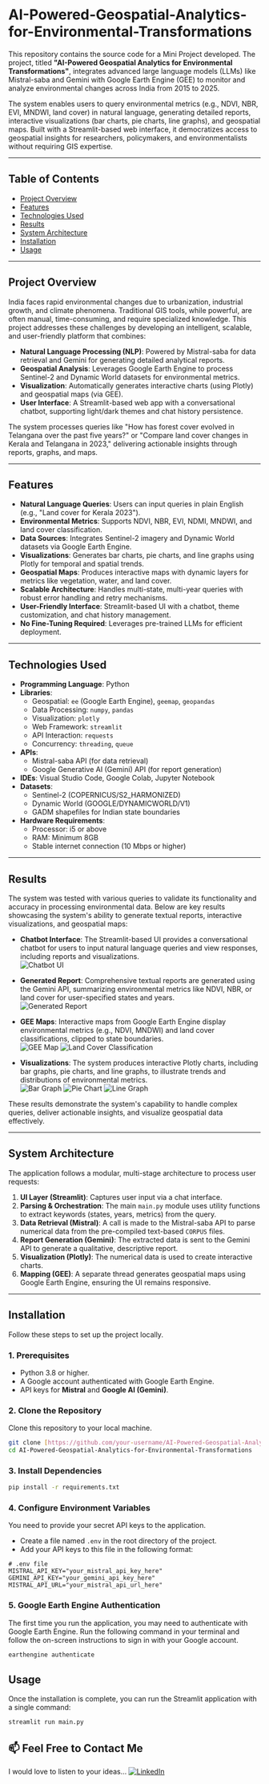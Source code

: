 # AI-Powered-Geospatial-Analytics-for-Environmental-Transformations


This repository contains the source code for a Mini Project developed. The project, titled **"AI-Powered Geospatial Analytics for Environmental Transformations"**, integrates advanced large language models (LLMs) like Mistral-saba and Gemini with Google Earth Engine (GEE) to monitor and analyze environmental changes across India from 2015 to 2025.

The system enables users to query environmental metrics (e.g., NDVI, NBR, EVI, MNDWI, land cover) in natural language, generating detailed reports, interactive visualizations (bar charts, pie charts, line graphs), and geospatial maps. Built with a Streamlit-based web interface, it democratizes access to geospatial insights for researchers, policymakers, and environmentalists without requiring GIS expertise.

---

## Table of Contents
- [Project Overview](#project-overview)
- [Features](#features)
- [Technologies Used](#technologies-used)
- [Results](#results)
- [System Architecture](#system-architecture)
- [Installation](#installation)
- [Usage](#usage)

---

## Project Overview
India faces rapid environmental changes due to urbanization, industrial growth, and climate phenomena. Traditional GIS tools, while powerful, are often manual, time-consuming, and require specialized knowledge. This project addresses these challenges by developing an intelligent, scalable, and user-friendly platform that combines:
- **Natural Language Processing (NLP)**: Powered by Mistral-saba for data retrieval and Gemini for generating detailed analytical reports.
- **Geospatial Analysis**: Leverages Google Earth Engine to process Sentinel-2 and Dynamic World datasets for environmental metrics.
- **Visualization**: Automatically generates interactive charts (using Plotly) and geospatial maps (via GEE).
- **User Interface**: A Streamlit-based web app with a conversational chatbot, supporting light/dark themes and chat history persistence.

The system processes queries like "How has forest cover evolved in Telangana over the past five years?" or "Compare land cover changes in Kerala and Telangana in 2023," delivering actionable insights through reports, graphs, and maps.

---

## Features
- **Natural Language Queries**: Users can input queries in plain English (e.g., "Land cover for Kerala 2023").
- **Environmental Metrics**: Supports NDVI, NBR, EVI, NDMI, MNDWI, and land cover classification.
- **Data Sources**: Integrates Sentinel-2 imagery and Dynamic World datasets via Google Earth Engine.
- **Visualizations**: Generates bar charts, pie charts, and line graphs using Plotly for temporal and spatial trends.
- **Geospatial Maps**: Produces interactive maps with dynamic layers for metrics like vegetation, water, and land cover.
- **Scalable Architecture**: Handles multi-state, multi-year queries with robust error handling and retry mechanisms.
- **User-Friendly Interface**: Streamlit-based UI with a chatbot, theme customization, and chat history management.
- **No Fine-Tuning Required**: Leverages pre-trained LLMs for efficient deployment.

---

## Technologies Used
- **Programming Language**: Python
- **Libraries**:
  - Geospatial: `ee` (Google Earth Engine), `geemap`, `geopandas`
  - Data Processing: `numpy`, `pandas`
  - Visualization: `plotly`
  - Web Framework: `streamlit`
  - API Interaction: `requests`
  - Concurrency: `threading`, `queue`
- **APIs**:
  - Mistral-saba API (for data retrieval)
  - Google Generative AI (Gemini) API (for report generation)
- **IDEs**: Visual Studio Code, Google Colab, Jupyter Notebook
- **Datasets**:
  - Sentinel-2 (COPERNICUS/S2_HARMONIZED)
  - Dynamic World (GOOGLE/DYNAMICWORLD/V1)
  - GADM shapefiles for Indian state boundaries
- **Hardware Requirements**:
  - Processor: i5 or above
  - RAM: Minimum 8GB
  - Stable internet connection (10 Mbps or higher)

---

## Results

The system was tested with various queries to validate its functionality and accuracy in processing environmental data. Below are key results showcasing the system's ability to generate textual reports, interactive visualizations, and geospatial maps:

- **Chatbot Interface**: The Streamlit-based UI provides a conversational chatbot for users to input natural language queries and view responses, including reports and visualizations.  
  ![Chatbot UI](screenshots/chatbot_ui.png)

- **Generated Report**: Comprehensive textual reports are generated using the Gemini API, summarizing environmental metrics like NDVI, NBR, or land cover for user-specified states and years.  
  ![Generated Report](screenshots/generated_report.png)

- **GEE Maps**: Interactive maps from Google Earth Engine display environmental metrics (e.g., NDVI, MNDWI) and land cover classifications, clipped to state boundaries.  
  ![GEE Map](screenshots/gee_map.png)
  ![Land Cover Classification](screenshots/land_cover_classification.png)

- **Visualizations**: The system produces interactive Plotly charts, including bar graphs, pie charts, and line graphs, to illustrate trends and distributions of environmental metrics.  
  ![Bar Graph](screenshots/bar_graph.png)
  ![Pie Chart](screenshots/pie_chart.png)
  ![Line Graph](screenshots/line_graph.png)

These results demonstrate the system's capability to handle complex queries, deliver actionable insights, and visualize geospatial data effectively.

---

## System Architecture
The application follows a modular, multi-stage architecture to process user requests:
1.  **UI Layer (Streamlit)**: Captures user input via a chat interface.
2.  **Parsing & Orchestration**: The main `main.py` module uses utility functions to extract keywords (states, years, metrics) from the query.
3.  **Data Retrieval (Mistral)**: A call is made to the Mistral-saba API to parse numerical data from the pre-compiled text-based `CORPUS` files.
4.  **Report Generation (Gemini)**: The extracted data is sent to the Gemini API to generate a qualitative, descriptive report.
5.  **Visualization (Plotly)**: The numerical data is used to create interactive charts.
6.  **Mapping (GEE)**: A separate thread generates geospatial maps using Google Earth Engine, ensuring the UI remains responsive.

---

## Installation
Follow these steps to set up the project locally.

### 1. Prerequisites
- Python 3.8 or higher.
- A Google account authenticated with Google Earth Engine.
- API keys for **Mistral** and **Google AI (Gemini)**.

### 2. Clone the Repository
Clone this repository to your local machine.
```bash
git clone [https://github.com/your-username/AI-Powered-Geospatial-Analytics-for-Environmental-Transformations.git](https://github.com/your-username/AI-Powered-Geospatial-Analytics-for-Environmental-Transformations.git)
cd AI-Powered-Geospatial-Analytics-for-Environmental-Transformations
```

### 3. Install Dependencies
```bash
pip install -r requirements.txt
```

### 4. Configure Environment Variables
You need to provide your secret API keys to the application.

- Create a file named `.env` in the root directory of the project.
- Add your API keys to this file in the following format:

```plaintext
# .env file
MISTRAL_API_KEY="your_mistral_api_key_here"
GEMINI_API_KEY="your_gemini_api_key_here"
MISTRAL_API_URL="your_mistral_api_url_here"
```

### 5. Google Earth Engine Authentication
The first time you run the application, you may need to authenticate with Google Earth Engine. Run the following command in your terminal and follow the on-screen instructions to sign in with your Google account.
```bash
earthengine authenticate
```

## Usage
Once the installation is complete, you can run the Streamlit application with a single command:
```bash
streamlit run main.py
```

## 📫 Feel Free to Contact Me
I would love to listen to your ideas...
[![LinkedIn](https://img.shields.io/badge/LinkedIn-blue?style=flat&logo=linkedin)](https://www.linkedin.com/in/madityavardhan/)

